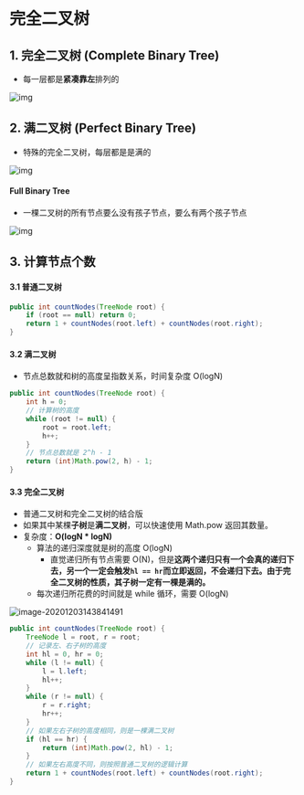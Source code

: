 # 完全二叉树

## **1. 完全二叉树 (Complete Binary Tree)**

* 每一层都是**紧凑靠左**排列的

![img](https://mmbiz.qpic.cn/sz_mmbiz_png/gibkIz0MVqdEP9mVB4tqBYfNT69s5yTbm0UlN0d2fmKXn6RCv25WiapjvnsxLZ7mkobu5v1NPQY3cVkt8iawyMYvw/640?wx_fmt=png&tp=webp&wxfrom=5&wx_lazy=1&wx_co=1)

## **2. 满二叉树 (Perfect Binary Tree)**

* 特殊的完全二叉树，每层都是是满的

![img](https://mmbiz.qpic.cn/sz_mmbiz_png/gibkIz0MVqdEP9mVB4tqBYfNT69s5yTbmKVl4jaKTlfnzFt9ibcWmF6orEyNypVUsmqV58Jx92icb18rIrxgFp8gA/640?wx_fmt=png&tp=webp&wxfrom=5&wx_lazy=1&wx_co=1)



#### Full Binary Tree

* 一棵二叉树的所有节点要么没有孩子节点，要么有两个孩子节点

![img](https://mmbiz.qpic.cn/sz_mmbiz_png/gibkIz0MVqdEP9mVB4tqBYfNT69s5yTbmibx5TKD3fDUlt1dNVsAC6ox8VJTHFRznRNAwCBwUJt0nZhrBMp1VONA/640?wx_fmt=png&tp=webp&wxfrom=5&wx_lazy=1&wx_co=1)

## 3. 计算节点个数

#### 3.1 普通二叉树

```java
public int countNodes(TreeNode root) {
    if (root == null) return 0;
    return 1 + countNodes(root.left) + countNodes(root.right);
}
```

#### 3.2 满二叉树

* 节点总数就和树的高度呈指数关系，时间复杂度 O(logN)

```java
public int countNodes(TreeNode root) {
    int h = 0;
    // 计算树的高度
    while (root != null) {
        root = root.left;
        h++;
    }
    // 节点总数就是 2^h - 1
    return (int)Math.pow(2, h) - 1;
}
```

#### 3.3 完全二叉树

* 普通二叉树和完全二叉树的结合版
* 如果其中某棵**子树**是**满二叉树**，可以快速使用 Math.pow 返回其数量。
* 复杂度：**O(logN * logN)**
  * 算法的递归深度就是树的高度 O(logN)
    * 直觉递归所有节点需要 O(N)，但是**这两个递归只有一个会真的递归下去，另一个一定会触发`hl == hr`而立即返回，不会递归下去。由于完全二叉树的性质，其子树一定有一棵是满的。**
  * 每次递归所花费的时间就是 while 循环，需要 O(logN)

![image-20201203143841491](https://raw.githubusercontent.com/TWDH/Leetcode-From-Zero/pictures/img/image-20201203143841491.png)

```java
public int countNodes(TreeNode root) {
    TreeNode l = root, r = root;
    // 记录左、右子树的高度
    int hl = 0, hr = 0;
    while (l != null) {
        l = l.left;
        hl++;
    }
    while (r != null) {
        r = r.right;
        hr++;
    }
    // 如果左右子树的高度相同，则是一棵满二叉树
    if (hl == hr) {
        return (int)Math.pow(2, hl) - 1;
    }
    // 如果左右高度不同，则按照普通二叉树的逻辑计算
    return 1 + countNodes(root.left) + countNodes(root.right);
}
```











